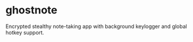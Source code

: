 # ghostnote
Encrypted stealthy note-taking app with background keylogger and global hotkey support.
